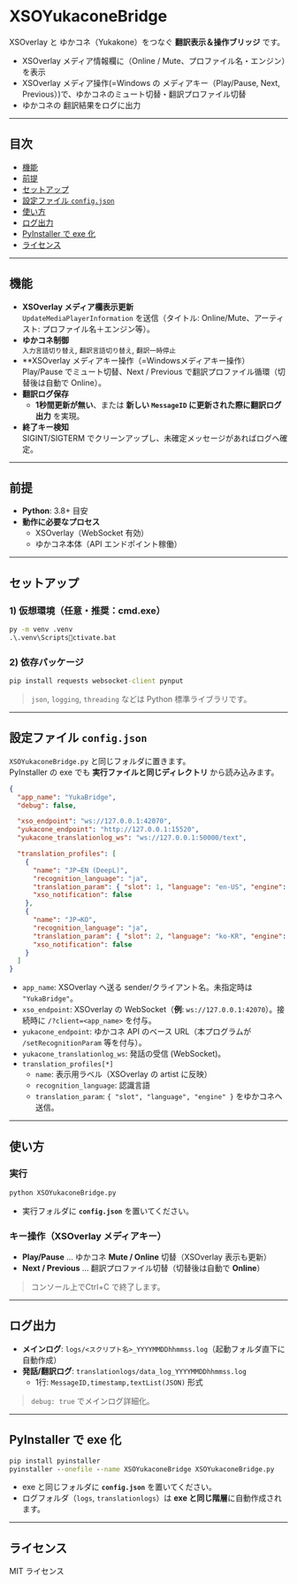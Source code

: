 # XSOYukaconeBridge

XSOverlay と ゆかコネ（Yukakone）をつなぐ **翻訳表示＆操作ブリッジ** です。  
- XSOverlay メディア情報欄に（Online / Mute、プロファイル名・エンジン）を表示
- XSOverlay メディア操作(=Windows の メディアキー（Play/Pause, Next, Previous）)で、ゆかコネのミュート切替・翻訳プロファイル切替
- ゆかコネの 翻訳結果をログに出力

---

## 目次
- [機能](#機能)
- [前提](#前提)
- [セットアップ](#セットアップ)
- [設定ファイル `config.json`](#設定ファイル-configjson)
- [使い方](#使い方)
- [ログ出力](#ログ出力)
- [PyInstaller で exe 化](#pyinstaller-で-exe-化)
- [ライセンス](#ライセンス)

---

## 機能
- **XSOverlay メディア欄表示更新**  
  `UpdateMediaPlayerInformation` を送信（タイトル: Online/Mute、アーティスト: プロファイル名＋エンジン等）。
- **ゆかコネ制御**  
  `入力言語切り替え`, `翻訳言語切り替え`, `翻訳一時停止`
- **XSOverlay メディアキー操作（=Windowsメディアキー操作）  
  Play/Pause でミュート切替、Next / Previous で翻訳プロファイル循環（切替後は自動で Online）。
- **翻訳ログ保存**  
  - **1秒間更新が無い**、または **新しい `MessageID` に更新された際に翻訳ログ出力**
  を実現。
- **終了キー検知**  
  SIGINT/SIGTERM でクリーンアップし、未確定メッセージがあればログへ確定。

---

## 前提
- **Python**: 3.8+ 目安
- **動作に必要なプロセス**
  - XSOverlay（WebSocket 有効）
  - ゆかコネ本体（API エンドポイント稼働）

---

## セットアップ

### 1) 仮想環境（任意・推奨：cmd.exe）
```bat
py -m venv .venv
.\.venv\Scriptsctivate.bat
```

### 2) 依存パッケージ
```bat
pip install requests websocket-client pynput
```
> `json`, `logging`, `threading` などは Python 標準ライブラリです。

---

## 設定ファイル `config.json`

`XSOYukaconeBridge.py` と同じフォルダに置きます。  
PyInstaller の exe でも **実行ファイルと同じディレクトリ** から読み込みます。

```json
{
  "app_name": "YukaBridge",
  "debug": false,

  "xso_endpoint": "ws://127.0.0.1:42070",
  "yukacone_endpoint": "http://127.0.0.1:15520",
  "yukacone_translationlog_ws": "ws://127.0.0.1:50000/text",

  "translation_profiles": [
    {
      "name": "JP→EN (DeepL)",
      "recognition_language": "ja",
      "translation_param": { "slot": 1, "language": "en-US", "engine": "deeplpro" },
      "xso_notification": false
    },
    {
      "name": "JP→KO",
      "recognition_language": "ja",
      "translation_param": { "slot": 2, "language": "ko-KR", "engine": "deeplpro" },
      "xso_notification": false
    }
  ]
}
```

- `app_name`: XSOverlay へ送る sender/クライアント名。未指定時は `"YukaBridge"`。
- `xso_endpoint`: XSOverlay の WebSocket（**例**: `ws://127.0.0.1:42070`）。接続時に `/?client=<app_name>` を付与。
- `yukacone_endpoint`: ゆかコネ API のベース URL（本プログラムが `/setRecognitionParam` 等を付与）。
- `yukacone_translationlog_ws`: 発話の受信 (WebSocket)。
- `translation_profiles[*]`
  - `name`: 表示用ラベル（XSOverlay の artist に反映）
  - `recognition_language`: 認識言語
  - `translation_param`: `{ "slot", "language", "engine" }` をゆかコネへ送信。

---

## 使い方

### 実行
```bat
python XSOYukaconeBridge.py
```
- 実行フォルダに **`config.json`** を置いてください。


### キー操作（XSOverlay メディアキー）
- **Play/Pause** … ゆかコネ **Mute / Online** 切替（XSOverlay 表示も更新）
- **Next / Previous** … 翻訳プロファイル切替（切替後は自動で **Online**）

> コンソール上でCtrl+C で終了します。

---

## ログ出力
- **メインログ**: `logs/<スクリプト名>_YYYYMMDDhhmmss.log`（起動フォルダ直下に自動作成）
- **発話/翻訳ログ**: `translationlogs/data_log_YYYYMMDDhhmmss.log`
  - 1行: `MessageID,timestamp,textList(JSON)` 形式

> `debug: true` でメインログ詳細化。

---

## PyInstaller で exe 化
```bat
pip install pyinstaller
pyinstaller --onefile --name XSOYukaconeBridge XSOYukaconeBridge.py
```
- exe と同じフォルダに **`config.json`** を置いてください。
- ログフォルダ（`logs`, `translationlogs`）は **exe と同じ階層**に自動作成されます。

---

## ライセンス
MIT ライセンス
